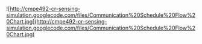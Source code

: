 ![http://cmpe492-cr-sensing-simulation.googlecode.com/files/Communication%20Schedule%20Flow%20Chart.jpg](http://cmpe492-cr-sensing-simulation.googlecode.com/files/Communication%20Schedule%20Flow%20Chart.jpg)